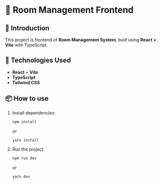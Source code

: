 # 🏡 Room Management Frontend
## 📖 Introduction
This project is frontend of **Room Management System**, built using **React + Vite** with TypeScript.

## 🚀 Technologies Used
- **React** + **Vite**
- **TypeScript**
- **Tailwind CSS** 


## 📦 How to use
1. Install dependencies:
   ```sh
   npm install
   ```
   or
   ```sh
   yarn install
   ```

2. Run the project:
    ```sh
    npm run dev
    ```
    or
    ```sh
    yarn dev
    ```



